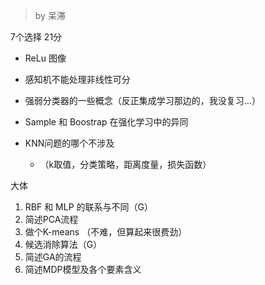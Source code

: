 > by 呆滞

7个选择 21分

- ReLu 图像

- 感知机不能处理非线性可分
- 强弱分类器的一些概念（反正集成学习那边的，我没复习...）
- Sample 和 Boostrap 在强化学习中的异同
- KNN问题的哪个不涉及
  - （k取值，分类策略，距离度量，损失函数）



大体

1. RBF 和 MLP 的联系与不同（G）
2. 简述PCA流程
3. 做个K-means （不难，但算起来很费劲）
4. 候选消除算法（G）
5. 简述GA的流程
6. 简述MDP模型及各个要素含义